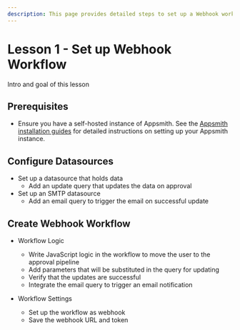 ```yaml
---
description: This page provides detailed steps to set up a Webhook workflow on Appsmith.
---
```


# Lesson 1 - Set up Webhook Workflow
 
Intro and goal of this lesson

## Prerequisites

* Ensure you have a self-hosted instance of Appsmith. See the [Appsmith installation guides](/getting-started/setup/installation-guides) for detailed instructions on setting up your Appsmith instance.

## Configure Datasources

 * Set up a datasource that holds data
    * Add an update query that updates the data on approval
 * Set up an SMTP datasource
    * Add an email query to trigger the email on successful update

## Create Webhook Workflow

* Workflow Logic
    * Write JavaScript logic in the workflow to move the user to the approval pipeline
    * Add parameters that will be substituted in the query for updating
    * Verify that the updates are successful
    * Integrate the email query to trigger an email notification

* Workflow Settings
    * Set up the workflow as webhook
    * Save the webhook URL and token



